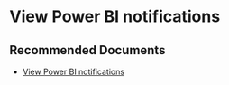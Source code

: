  <properties
	pageTitle="configuring notifications"
	description="configuring notifications"
	service="microsoft.PowerBIDedicated"
	resource="capacities"
	authors="pjfreitas"
	ms.author="pfreitas"	
	displayOrder="120"
	selfHelpType="generic"
	supportTopicIds="32628081"
	productPesIds="16334"
	cloudEnvironments="public, MoonCake, fairfax" 
	articleId="c5701f1f-d94b-5aaa-6e6b-c9f37f46bb7d"
/>

# View Power BI notifications

## **Recommended Documents**

* [View Power BI notifications](https://docs.microsoft.com/power-bi/consumer/end-user-notification-center)
